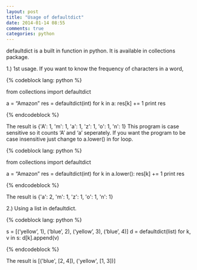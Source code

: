 ```yaml
---
layout: post
title: "Usage of defaultdict"
date: 2014-01-14 08:55
comments: true
categories: python
---
```


defaultdict is a built in function in python. It is available in collections package.

1.) 1st usage. If you want to know the frequency of characters in a word,

{% codeblock lang: python %}

from collections import defaultdict

a = “Amazon”
res = defaultdict(int)
for k in a:
    res[k] += 1
print res

{% endcodeblock %}

The result is {'A': 1, 'm': 1, 'a': 1, 'z': 1, 'o': 1, 'n': 1}
This program is case sensitive so it counts ‘A’ and ‘a’ seperately. If you want the program to be case insensitive just change to a.lower() in for loop.

{% codeblock lang: python %}

from collections import defaultdict

a = “Amazon”
res = defaultdict(int)
for k in a.lower():
    res[k] += 1
print res

{% endcodeblock %}

The result is {'a': 2, 'm': 1, 'z': 1, 'o': 1, 'n': 1}

2.) Using a list in defaultdict. 

{% codeblock lang: python %}

s = [(‘yellow’, 1), (‘blue’, 2), (‘yellow’, 3), (‘blue’, 4)]
d = defaultdict(list)
for k, v in s:
    d[k].append(v)

{% endcodeblock %}

The result is [('blue', [2, 4]), ('yellow', [1, 3])]
